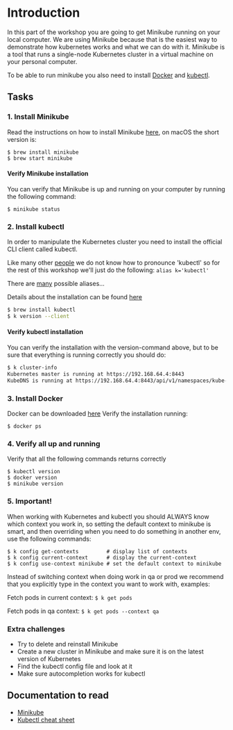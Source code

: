 # Introduction

In this part of the workshop you are going to get Minikube running on your local computer. 
We are using Minikube because that is the easiest way to demonstrate how kubernetes works and what we can do with it. Minikube is a tool that runs a single-node Kubernetes cluster in a virtual machine on your personal computer.

To be able to run minikube you also need to install [Docker](https://docs.docker.com/install/) and [kubectl](https://kubernetes.io/docs/reference/kubectl/kubectl/).

## Tasks

### 1. Install Minikube
Read the instructions on how to install Minikube [here](https://kubernetes.io/docs/tasks/tools/install-minikube/), on macOS the short version is:

```
$ brew install minikube
$ brew start minikube
```

#### Verify Minikube installation

You can verify that Minikube is up and running on your computer by running the following command:

```
$ minikube status
```

### 2. Install kubectl
In order to manipulate the Kubernetes cluster you need to install the official CLI client called kubectl.

Like many other [people](https://www.youtube.com/watch?v=2wgAIvXpJqU) we do not know how to pronounce 'kubectl' so for the rest of this workshop we'll just do the following: `alias k='kubectl'`

There are [many](https://github.com/ahmetb/kubectl-aliases) possible aliases...    

Details about the installation can be found [here](https://kubernetes.io/docs/tasks/tools/install-kubectl/)

```sh
$ brew install kubectl
$ k version --client
```

#### Verify kubectl installation
You can verify the installation with the version-command above, but to be sure that everything is running correctly you should do:
```sh
$ k cluster-info
Kubernetes master is running at https://192.168.64.4:8443
KubeDNS is running at https://192.168.64.4:8443/api/v1/namespaces/kube-system/services/kube-dns:dns/proxy
```

### 3. Install Docker
Docker can be downloaded [here](https://docs.docker.com/install/)
Verify the installation running:

```
$ docker ps
```

### 4. Verify all up and running
Verify that all the following commands returns correctly

```
$ kubectl version
$ docker version
$ minikube version
```

### 5. Important!
When working with Kubernetes and kubectl you should ALWAYS know which context you work in, so setting the default context to minikube is smart, and then overriding when you need to do something in another env, use the following commands:

```
$ k config get-contexts         # display list of contexts 
$ k config current-context      # display the current-context
$ k config use-context minikube # set the default context to minikube
```

Instead of switching context when doing work in qa or prod we recommend that you explicitly type in the context you want to work with, examples:

Fetch pods in current context: `$ k get pods`

Fetch pods in qa context: `$ k get pods --context qa`



### Extra challenges

- Try to delete and reinstall Minikube
- Create a new cluster in Minikube and make sure it is on the latest version of Kubernetes
- Find the kubectl config file and look at it
- Make sure autocompletion works for kubectl


## Documentation to read

- [Minikube](https://kubernetes.io/docs/setup/learning-environment/minikube/)
- [Kubectl cheat sheet](https://kubernetes.io/docs/reference/kubectl/cheatsheet/)